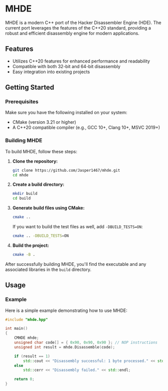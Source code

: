 # MHDE

MHDE is a modern C++ port of the Hacker Disassembler Engine (HDE). The current port leverages the features of the C++20 standard, providing a robust and efficient disassembly engine for modern applications.

## Features

- Utilizes C++20 features for enhanced performance and readability
- Compatible with both 32-bit and 64-bit disassembly
- Easy integration into existing projects

## Getting Started

### Prerequisites

Make sure you have the following installed on your system:

- CMake (version 3.21 or higher)
- A C++20 compatible compiler (e.g., GCC 10+, Clang 10+, MSVC 2019+)

### Building MHDE

To build MHDE, follow these steps:

1. **Clone the repository:**
    ```bash
    git clone https://github.com/Jasper1467/mhde.git
    cd mhde
    ```

2. **Create a build directory:**
    ```bash
    mkdir build
    cd build
    ```

3. **Generate build files using CMake:**
    ```bash
    cmake ..
    ```
    If you want to build the test files as well, add `-DBUILD_TESTS=ON`:
    ```bash
    cmake .. -DBUILD_TESTS=ON
    ```

4. **Build the project:**
    ```bash
    cmake -B .
    ```

After successfully building MHDE, you'll find the executable and any associated libraries in the `build` directory.

## Usage

### Example

Here is a simple example demonstrating how to use MHDE:

```cpp
#include "mhde.hpp"

int main()
{
    CMHDE mhde;
    unsigned char code[] = { 0x90, 0x90, 0x90 }; // NOP instructions
    unsigned int result = mhde.Disassemble(code);

    if (result == 1)
        std::cout << "Disassembly successful: 1 byte processed." << std::endl;
    else
        std::cerr << "Disassembly failed." << std::endl;

    return 0;
}
